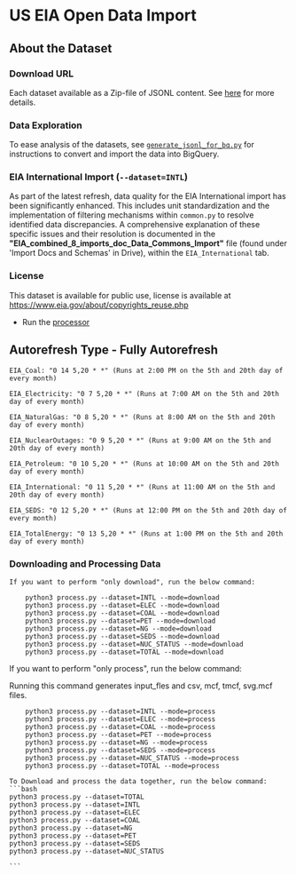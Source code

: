# US EIA Open Data Import

## About the Dataset

### Download URL

Each dataset available as a Zip-file of JSONL content. See [here](https://www.eia.gov/opendata/bulkfiles.php) for more details.

### Data Exploration

To ease analysis of the datasets, see [`generate_jsonl_for_bq.py`](generate_jsonl_for_bq.py) for instructions to convert and import the data into BigQuery.

### EIA International Import (`--dataset=INTL`)

As part of the latest refresh, data quality for the EIA International import has been significantly enhanced. This includes unit standardization and the implementation of filtering mechanisms within `common.py` to resolve identified data discrepancies. A comprehensive explanation of these specific issues and their resolution is documented in the **"EIA_combined_8_imports_doc_Data_Commons_Import"** file (found under 'Import Docs and Schemas' in Drive), within the `EIA_International` tab.

### License

This dataset is available for public use, license is available at https://www.eia.gov/about/copyrights_reuse.php


- Run the [processor](process/README.md)

## Autorefresh Type - Fully Autorefresh
    EIA_Coal: "0 14 5,20 * *" (Runs at 2:00 PM on the 5th and 20th day of every month)

    EIA_Electricity: "0 7 5,20 * *" (Runs at 7:00 AM on the 5th and 20th day of every month)

    EIA_NaturalGas: "0 8 5,20 * *" (Runs at 8:00 AM on the 5th and 20th day of every month)

    EIA_NuclearOutages: "0 9 5,20 * *" (Runs at 9:00 AM on the 5th and 20th day of every month)

    EIA_Petroleum: "0 10 5,20 * *" (Runs at 10:00 AM on the 5th and 20th day of every month)

    EIA_International: "0 11 5,20 * *" (Runs at 11:00 AM on the 5th and 20th day of every month)

    EIA_SEDS: "0 12 5,20 * *" (Runs at 12:00 PM on the 5th and 20th day of every month)

    EIA_TotalEnergy: "0 13 5,20 * *" (Runs at 1:00 PM on the 5th and 20th day of every month)

### Downloading and Processing Data


    If you want to perform "only download", run the below command:

        python3 process.py --dataset=INTL --mode=download
        python3 process.py --dataset=ELEC --mode=download
        python3 process.py --dataset=COAL --mode=download
        python3 process.py --dataset=PET --mode=download
        python3 process.py --dataset=NG --mode=download
        python3 process.py --dataset=SEDS --mode=download
        python3 process.py --dataset=NUC_STATUS --mode=download
        python3 process.py --dataset=TOTAL --mode=download



   If you want to perform "only process", run the below command:

   Running this command generates input_fles and csv, mcf, tmcf, svg.mcf files.

        python3 process.py --dataset=INTL --mode=process
        python3 process.py --dataset=ELEC --mode=process
        python3 process.py --dataset=COAL --mode=process
        python3 process.py --dataset=PET --mode=process
        python3 process.py --dataset=NG --mode=process
        python3 process.py --dataset=SEDS --mode=process
        python3 process.py --dataset=NUC_STATUS --mode=process
        python3 process.py --dataset=TOTAL --mode=process
        
    To Download and process the data together, run the below command:
    ```bash
    python3 process.py --dataset=TOTAL
    python3 process.py --dataset=INTL
    python3 process.py --dataset=ELEC
    python3 process.py --dataset=COAL
    python3 process.py --dataset=NG
    python3 process.py --dataset=PET
    python3 process.py --dataset=SEDS
    python3 process.py --dataset=NUC_STATUS

    ```
